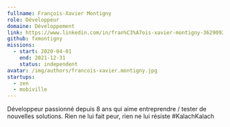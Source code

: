 ```yaml
---
fullname: François-Xavier Montigny
role: Développeur
domaine: Développement
link: https://www.linkedin.com/in/fran%C3%A7ois-xavier-montigny-36290920/
github: fxmontigny
missions:
  - start: 2020-04-01
    end: 2021-12-31
    status: independent
avatar: /img/authors/francois-xavier.montigny.jpg
startups:
  - zen
  - mobiville
---
```


Développeur passionné depuis 8 ans qui aime entreprendre / tester de nouvelles solutions.
Rien ne lui fait peur, rien ne lui résiste #KalachKalach